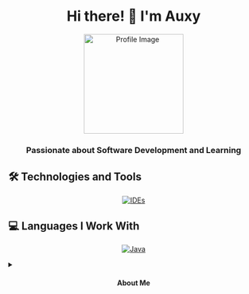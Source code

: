 <h1 align="center">Hi there! 👋 I'm Auxy</h1>
<p align="center">
  <img src="your-profile-image-url" alt="Profile Image" width="200" />
</p>
<h3 align="center">Passionate about Software Development and Learning</h3>

## 🛠️ Technologies and Tools
<p align="center">
  <a href="https://skillicons.dev">
    <img src="https://skillicons.dev/icons?i=idea,visualstudio" alt="IDEs" />
  </a>
  <!-- Add more icons for other tools/technologies you use -->
</p>

## 💻 Languages I Work With
<p align="center">
  <a href="https://skillicons.dev">
    <img src="https://skillicons.dev/icons?i=java" alt="Java" />
  </a>
  <!-- Add more icons for other languages you work with -->
</p>

<details>
  <summary>
    <h4 align="center">About Me</h4>
  </summary>
  <p align="center">
    Hey there! 👋 I'm Auxy, a passionate software developer who loves to explore new technologies and build amazing things. I have a strong interest in solving complex problems and continuously enhancing my skills. While I may be new to the coding scene, I'm enthusiastic and dedicated to learning and growing every day.

   - 🌱 Currently, I'm diving deep into Java and working on various projects to sharpen my skills.
   - 🚀 Graduated high school recently, and I'm excited to take my programming journey to the next level.
   - 🎮 When I'm not coding, you might find me exploring my interests, which extend beyond the world of chess (not a big fan, sorry!).

   Let's connect and learn from each other! Feel free to reach out.
  </p>
</details>
